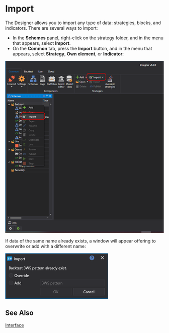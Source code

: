 # Import

The Designer allows you to import any type of data: strategies, blocks, and indicators. There are several ways to import:

- In the **Schemes** panel, right-click on the strategy folder, and in the menu that appears, select **Import**.
- On the **Common** tab, press the **Import** button, and in the menu that appears, select **Strategy**, **Own element**, or **Indicator**:

![Designer Import strategies 00](../images/Designer_Import_strategies_00.png)

If data of the same name already exists, a window will appear offering to overwrite or add with a different name:

![Designer Import strategies 01](../images/Designer_Import_strategies_01.png)

## See Also

[Interface](Designer_Backtesting_Interface.md)
